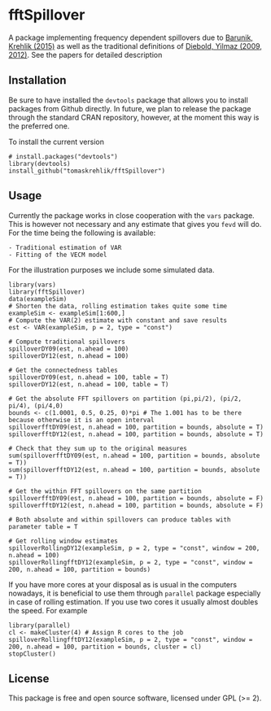 fftSpillover
==================

A package implementing frequency dependent spillovers due to [Barunik, Krehlik (2015)][BK2015] as well as the traditional definitions of [Diebold, Yilmaz (2009, 2012)][DY09]. See the papers for detailed description

Installation
------------------

Be sure to have installed the `devtools` package that allows you to install packages from Github directly. In future, we plan to release the package through the standard CRAN repository, however, at the moment this way is the preferred one.

To install the current version

````{r}
# install.packages("devtools")
library(devtools)
install_github("tomaskrehlik/fftSpillover") 
````

Usage
--------------------
Currently the package works in close cooperation with the `vars` package. This is however not necessary and any estimate that gives you `fevd` will do. For the time being the following is available:

    - Traditional estimation of VAR
    - Fitting of the VECM model

For the illustration purposes we include some simulated data.

````{r}
library(vars)
library(fftSpillover)
data(exampleSim)
# Shorten the data, rolling estimation takes quite some time
exampleSim <- exampleSim[1:600,]
# Compute the VAR(2) estimate with constant and save results
est <- VAR(exampleSim, p = 2, type = "const")

# Compute traditional spillovers
spilloverDY09(est, n.ahead = 100)
spilloverDY12(est, n.ahead = 100)

# Get the connectedness tables
spilloverDY09(est, n.ahead = 100, table = T)
spilloverDY12(est, n.ahead = 100, table = T)

# Get the absolute FFT spillovers on partition (pi,pi/2), (pi/2, pi/4), (pi/4,0)
bounds <- c(1.0001, 0.5, 0.25, 0)*pi # The 1.001 has to be there because otherwise it is an open interval
spilloverfftDY09(est, n.ahead = 100, partition = bounds, absolute = T)
spilloverfftDY12(est, n.ahead = 100, partition = bounds, absolute = T)

# Check that they sum up to the original measures
sum(spilloverfftDY09(est, n.ahead = 100, partition = bounds, absolute = T))
sum(spilloverfftDY12(est, n.ahead = 100, partition = bounds, absolute = T))

# Get the within FFT spillovers on the same partition
spilloverfftDY09(est, n.ahead = 100, partition = bounds, absolute = F)
spilloverfftDY12(est, n.ahead = 100, partition = bounds, absolute = F)

# Both absolute and within spillovers can produce tables with parameter table = T

# Get rolling window estimates
spilloverRollingDY12(exampleSim, p = 2, type = "const", window = 200, n.ahead = 100)
spilloverRollingfftDY12(exampleSim, p = 2, type = "const", window = 200, n.ahead = 100, partition = bounds)
````

If you have more cores at your disposal as is usual in the computers nowadays, it is beneficial to use them through `parallel` package especially in case of rolling estimation. If you use two cores it usually almost doubles the speed. For example

````{r}
library(parallel)
cl <- makeCluster(4) # Assign R cores to the job
spilloverRollingfftDY12(exampleSim, p = 2, type = "const", window = 200, n.ahead = 100, partition = bounds, cluster = cl)
stopCluster()
````

License
--------------------
This package is free and open source software, licensed under GPL (>= 2).


[BK2015]: http:// "Some arxiv link"
[DY09]: http://www.sciencedirect.com/science/article/pii/S016920701100032X "Diebold, F. X., Yilmaz, K., Better to give than to receive: Predictive directional measurement of volatility spillovers"
